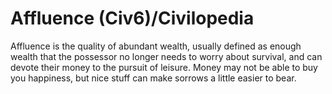 # Affluence (Civ6)/Civilopedia

Affluence is the quality of abundant wealth, usually defined as enough wealth that the possessor no longer needs to worry about survival, and can devote their money to the pursuit of leisure. Money may not be able to buy you happiness, but nice stuff can make sorrows a little easier to bear.